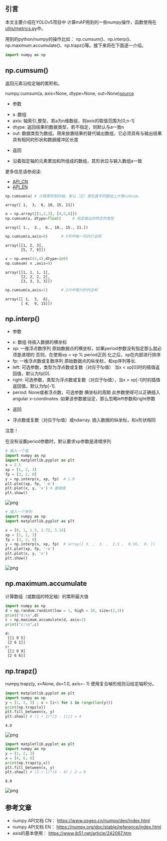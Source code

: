 ## 引言
本文主要介绍在YOLOv5项目中 计算mAP用到的一些numpy操作，函数使用在[utils/metrics.py](https://github.com/Oneflow-Inc/one-yolov5/blob/734609fca9d844ac48749b132fb0a5777df34167/utils/metrics.py)中。

用到的python/numpy的操作比如： np.cumsum()、np.interp()、np.maximum.accumulate()、np.trapz()等。接下来将在下面逐一介绍。


```python
import numpy as np
```

## np.cumsum()
返回元素沿给定轴的累积和。

numpy.cumsum(a, axis=None, dtype=None, out=None)[source](https://github.com/numpy/numpy/blob/v1.23.0/numpy/core/fromnumeric.py#L2497-L2571)

-  参数
 * a :数组
 * axis: 轴索引,整型，若a为n维数组，则axis的取值范围为[0,n-1]
 * dtype: 返回结果的数据类型，若不指定，则默认与a一致n
 * out: 数据类型为数组。用来放置结果的替代输出数组，它必须具有与输出结果具有相同的形状和数据缓冲区长度

- 返回
* 沿着指定轴的元素累加和所组成的数组，其形状应与输入数组a一致

更多信息请参阅读:

- [API_CN](https://www.osgeo.cn/numpy/reference/generated/numpy.cumsum.html?highlight=cumsum#numpy.cumsum)
- [API_EN](https://numpy.org/doc/stable/reference/generated/numpy.cumsum.html?highlight=cumsum#numpy.cumsum)


```python
np.cumsum(a) # 计算累积和的轴。默认（无）是在展平的数组上计算cumsum。
```




    array([ 1,  3,  6, 10, 15, 21])




```python
a = np.array([[1,2,3], [4,5,6]])
np.cumsum(a, dtype=float)     # 指定输出的特定的类型
```




    array([ 1.,  3.,  6., 10., 15., 21.])




```python
np.cumsum(a,axis=0)      # 3列中每一列的行总和
```




    array([[1, 2, 3],
           [5, 7, 9]])




```python
x = np.ones((3,4),dtype=int) 
np.cumsum( x ,axis=0)
```




    array([[1, 1, 1, 1],
           [2, 2, 2, 2],
           [3, 3, 3, 3]])




```python
np.cumsum(a,axis=1)      # 2行中每行的列总和
```




    array([[ 1,  3,  6],
           [ 4,  9, 15]])



## np.interp()
- 参数
 * x: 数组 待插入数据的横坐标
 * xp: 一维浮点数序列 原始数据点的横坐标，如果period参数没有指定那么就必须是递增的 否则，在使用xp = xp % period正则 化之后，xp在内部进行排序
 * fp: 一维浮点数或复数序列 原始数据点的纵坐标，和xp序列等长.
 * left: 可选参数，类型为浮点数或复数（对应于fp值） 当x < xp[0]时的插值返回值，默认为fp[0].
 * right: 可选参数，类型为浮点数或复数（对应于fp值），当x > xp[-1]时的插值返回值，默认为fp[-1].
 * period: None或者浮点数，可选参数 横坐标的周期 此参数使得可以正确插入angular x-coordinates. 如果该参数被设定，那么忽略left参数和right参数

- 返回
 * 浮点数或复数（对应于fp值）或ndarray. 插入数据的纵坐标，和x形状相同

注意！

在没有设置period参数时，默认要求xp参数是递增序列


```python
# 插入一个值
import numpy as np
import matplotlib.pyplot as plt
x = 2.5
xp = [1, 2, 3]
fp = [3, 2, 0]
y = np.interp(x, xp, fp)  # 1.0
plt.plot(xp, fp, '-o') 
plt.plot(x, y, 'x') # 画插值
plt.show()
```


    
![png](Introduction_to_functions_used_in_metrics_imgs/output_9_0.png)
    



```python
# 插入一个序列
import numpy as np
import matplotlib.pyplot as plt

x = [0, 1, 1.5, 2.72, 3.14]
xp = [1, 2, 3]
fp = [3, 2, 0]
y = np.interp(x, xp, fp)  # array([ 3. ,  3. ,  2.5 ,  0.56,  0. ])
plt.plot(xp, fp, '-o')
plt.plot(x, y, 'x')
plt.show()

```


    
![png](Introduction_to_functions_used_in_metrics_imgs/output_10_0.png)
    


## np.maximum.accumulate
计算数组（或数组的特定轴）的累积最大值


```python
import numpy as np
d = np.random.randint(low = 1, high = 10, size=(2,3))
print("d:\n",d)
c = np.maximum.accumulate(d, axis=1)
print("c:\n",c)   
```

    d:
     [[1 9 5]
     [2 6 1]]
    c:
     [[1 9 9]
     [2 6 6]]


## np.trapz()
numpy.trapz(y, x=None, dx=1.0, axis=- 1)
使用复合梯形规则沿给定轴积分。


```python
import matplotlib.pyplot as plt
import numpy as np
y = [1, 2, 3] ; x = [i+1 for i in range(len(y))]
print(np.trapz(x))
plt.fill_between(x, y)
plt.show() # (1 + 3)*(3 - 1)/2 = 4
```

    4.0



    
![png](Introduction_to_functions_used_in_metrics_imgs/output_14_1.png)
    



```python
import matplotlib.pyplot as plt
import numpy as np
y = [1, 2, 3] 
x = [4, 6, 8]
print(np.trapz(y,x))
plt.fill_between(x, y)
plt.show() # (3 + 1)*(8 - 4) / 2 = 8
```

    8.0



    
![png](Introduction_to_functions_used_in_metrics_imgs/output_15_1.png)
    


## 参考文章
- numpy API文档 CN： https://www.osgeo.cn/numpy/dev/index.html
- numpy API文档 EN： https://numpy.org/doc/stable/reference/index.html
- axis的基本使用： https://www.jb51.net/article/242067.htm
